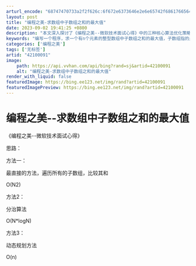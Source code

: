```yaml
---
arturl_encode: "68747470733a2f2f626c:6f672e6373646e2e6e65742f68617665647265616d5f6f6e65:2f61727469636c652f64657461696c732f3432313030303931"
layout: post
title: "编程之美-求数组中子数组之和的最大值"
date: 2023-09-02 19:41:25 +0800
description: "本文深入探讨了《编程之美--微软技术面试心得》中的三种核心算法优化策略：直接遍历法（O(N^2)）、"
keywords: "编写一个程序，求一个有n个元素的整型数组中子数组之和的最大值，子数组指的是一个数组中连续的若干个相邻的元素。"
categories: ['编程之美']
tags: ['无标签']
artid: "42100091"
image:
    path: https://api.vvhan.com/api/bing?rand=sj&artid=42100091
    alt: "编程之美-求数组中子数组之和的最大值"
render_with_liquid: false
featuredImage: https://bing.ee123.net/img/rand?artid=42100091
featuredImagePreview: https://bing.ee123.net/img/rand?artid=42100091
---
```


# 编程之美--求数组中子数组之和的最大值

《编程之美--微软技术面试心得》

思路：

方法一：

最直接的方法，遍历所有的子数组，比较其和

O(N2)

方法2：

分治算法

O(N\*logN)

方法3：

动态规划方法

O(n)